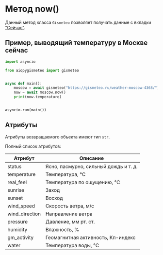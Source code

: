 # Метод now()

Данный метод класса `Gismeteo` позволяет получать данные с вкладки ["Сейчас"](https://gismeteo.ru/weather-moscow-4368/now/).

## Пример, выводящий температуру в Москве сейчас

```python
import asyncio

from aiopygismeteo import gismeteo


async def main():
    moscow = await gismeteo("https://gismeteo.ru/weather-moscow-4368/")
    now = await moscow.now()
    print(now.temperature)


asyncio.run(main())
```

## Атрибуты

Атрибуты возвращаемого объекта имеют тип `str`.

Полный список атрибутов:

| Атрибут        | Описание                              |
| -------------- | ------------------------------------- |
| status         | Ясно, пасмурно, сильный дождь и т. д. |
| temperature    | Температура, °C                       |
| real_feel      | Температура по ощущению, °C           |
| sunrise        | Заход                                 |
| sunset         | Восход                                |
| wind_speed     | Скорость ветра, м/с                   |
| wind_direction | Направление ветра                     |
| pressure       | Давление, мм рт. ст.                  |
| humidity       | Влажность, %                          |
| gm_activity    | Геомагнитная активность, Кп-индекс    |
| water          | Температура воды, °C                  |
